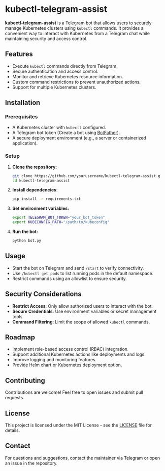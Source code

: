 # kubectl-telegram-assist

**kubectl-telegram-assist** is a Telegram bot that allows users to securely manage Kubernetes clusters using `kubectl` commands. It provides a convenient way to interact with Kubernetes from a Telegram chat while maintaining security and access control.

## Features

- Execute `kubectl` commands directly from Telegram.
- Secure authentication and access control.
- Monitor and retrieve Kubernetes resource information.
- Custom command restrictions to prevent unauthorized actions.
- Support for multiple Kubernetes clusters.

## Installation

### Prerequisites
- A Kubernetes cluster with `kubectl` configured.
- A Telegram bot token (Create a bot using [BotFather](https://t.me/BotFather)).
- A secure deployment environment (e.g., a server or containerized application).

### Setup
1. **Clone the repository:**
   ```sh
   git clone https://github.com/yourusername/kubectl-telegram-assist.git
   cd kubectl-telegram-assist
   ```

2. **Install dependencies:**
   ```sh
   pip install -r requirements.txt
   ```

3. **Set environment variables:**
   ```sh
   export TELEGRAM_BOT_TOKEN="your_bot_token"
   export KUBECONFIG_PATH="/path/to/kubeconfig"
   ```

4. **Run the bot:**
   ```sh
   python bot.py
   ```

## Usage

- Start the bot on Telegram and send `/start` to verify connectivity.
- Use `/kubectl get pods` to list running pods in the default namespace.
- Restrict commands using an allowlist to ensure security.

## Security Considerations

- **Restrict Access**: Only allow authorized users to interact with the bot.
- **Secure Credentials**: Use environment variables or secret management tools.
- **Command Filtering**: Limit the scope of allowed `kubectl` commands.

## Roadmap

- Implement role-based access control (RBAC) integration.
- Support additional Kubernetes actions like deployments and logs.
- Improve logging and monitoring features.
- Provide Helm chart or Kubernetes deployment option.

## Contributing

Contributions are welcome! Feel free to open issues and submit pull requests.

## License

This project is licensed under the MIT License - see the [LICENSE](LICENSE) file for details.

## Contact

For questions and suggestions, contact the maintainer via Telegram or open an issue in the repository.

